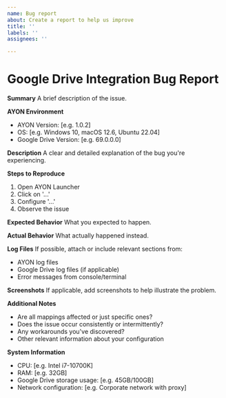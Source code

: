 ```yaml
---
name: Bug report
about: Create a report to help us improve
title: ''
labels: ''
assignees: ''

---
```


# Google Drive Integration Bug Report

**Summary**
A brief description of the issue.

**AYON Environment**
- AYON Version: [e.g. 1.0.2]
- OS: [e.g. Windows 10, macOS 12.6, Ubuntu 22.04]
- Google Drive Version: [e.g. 69.0.0.0]

**Description**
A clear and detailed explanation of the bug you're experiencing.

**Steps to Reproduce**
1. Open AYON Launcher
2. Click on '...'
3. Configure '...'
4. Observe the issue

**Expected Behavior**
What you expected to happen.

**Actual Behavior**
What actually happened instead.

**Log Files**
If possible, attach or include relevant sections from:
- AYON log files
- Google Drive log files (if applicable)
- Error messages from console/terminal

**Screenshots**
If applicable, add screenshots to help illustrate the problem.

**Additional Notes**
- Are all mappings affected or just specific ones?
- Does the issue occur consistently or intermittently?
- Any workarounds you've discovered?
- Other relevant information about your configuration

**System Information**
- CPU: [e.g. Intel i7-10700K]
- RAM: [e.g. 32GB]
- Google Drive storage usage: [e.g. 45GB/100GB]
- Network configuration: [e.g. Corporate network with proxy]

